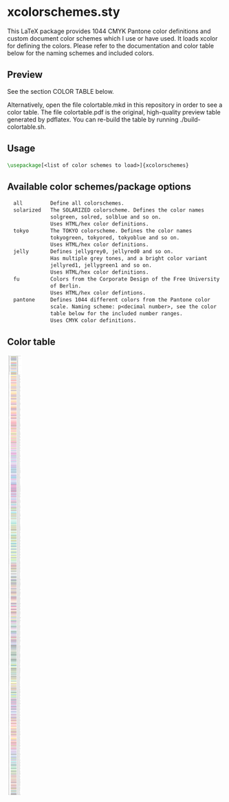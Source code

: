 xcolorschemes.sty
=================

This LaTeX package provides 1044 CMYK Pantone color definitions and
custom document color schemes which I use or have used. It loads xcolor
for defining the colors. Please refer to the documentation and color
table below for the naming schemes and included colors.

Preview
-------

See the section COLOR TABLE below.

Alternatively, open the file colortable.mkd in this repository in order
to see a color table. The file colortable.pdf is the original,
high-quality preview table generated by pdflatex. You can re-build the
table by running ./build-colortable.sh.

Usage
-----

```tex
\usepackage[<list of color schemes to load>]{xcolorschemes}
```

Available color schemes/package options
---------------------------------------

```
  all         Define all colorschemes.
  solarized   The SOLARIZED colorscheme. Defines the color names
              solgreen, solred, solblue and so on.
              Uses HTML/hex color definitions.
  tokyo       The TOKYO colorscheme. Defines the color names
              tokyogreen, tokyored, tokyoblue and so on.
              Uses HTML/hex color definitions.
  jelly       Defines jellygrey0, jellyred0 and so on.
              Has multiple grey tones, and a bright color variant
              jellyred1, jellygreen1 and so on.
              Uses HTML/hex color definitions.
  fu          Colors from the Corporate Design of the Free University
              of Berlin.
              Uses HTML/hex color defintions.
  pantone     Defines 1044 different colors from the Pantone color
              scale. Naming scheme: p<decimal number>, see the color
              table below for the included number ranges.
              Uses CMYK color definitions.
```

Color table
-----------

![Color scheme preview](https://raw.githubusercontent.com/2ion/xcolorschemes.sty/master/colortable.png)
